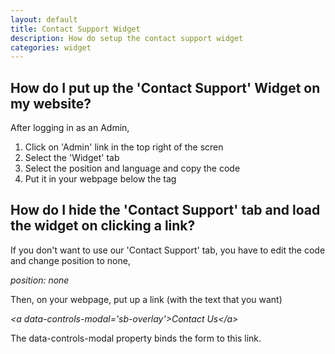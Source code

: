 ```yaml
---
layout: default
title: Contact Support Widget
description: How do setup the contact support widget
categories: widget
---
```


How do I put up the 'Contact Support' Widget on my website?
-----------------------------------------------------------

After logging in as an Admin,

1. Click on 'Admin' link in the top right of the scren
2. Select the 'Widget' tab
3. Select the position and language and copy the code 
4. Put it in your webpage below the </body> tag

How do I hide the 'Contact Support' tab and load the widget on clicking a link?
-------------------------------------------------------------------------------

If you don't want to use our 'Contact Support' tab, you have to edit the code and change position to none,

_position: none_

Then, on your webpage, put up a link (with the text that you want)

_&lt;a data-controls-modal='sb-overlay'&gt;Contact Us&lt;/a&gt;_

The data-controls-modal property binds the form to this link.
